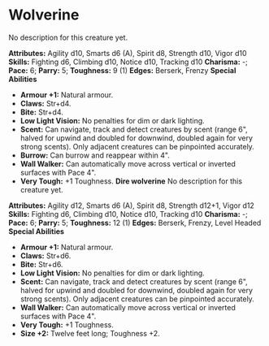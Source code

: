 # Wolverine

No description for this creature yet.

**Attributes:** Agility d10, Smarts d6 (A), Spirit d8, Strength d10,
Vigor d10
**Skills:** Fighting d6, Climbing d10, Notice d10, Tracking d10
**Charisma:** -; **Pace:** 6; **Parry:** 5; **Toughness:** 9 (1)
**Edges:** Berserk, Frenzy
**Special Abilities**

- **Armour +1:** Natural armour.
- **Claws:** Str+d4.
- **Bite:** Str+d4.
- **Low Light Vision:** No penalties for dim or dark lighting.
- **Scent:** Can navigate, track and detect creatures by scent (range
6", halved for upwind and doubled for downwind, doubled again for very
strong scents). Only adjacent creatures can be pinpointed accurately.
- **Burrow:** Can burrow and reappear within 4".
- **Wall Walker:** Can automatically move across vertical or inverted
surfaces with Pace 4".
- **Very Tough:** +1 Toughness.
**Dire wolverine**
No description for this creature yet.

**Attributes:** Agility d12, Smarts d6 (A), Spirit d8, Strength d12+1,
Vigor d12
**Skills:** Fighting d6, Climbing d10, Notice d10, Tracking d10
**Charisma:** -; **Pace:** 6; **Parry:** 5; **Toughness:** 12 (1)
**Edges:** Berserk, Frenzy, Level Headed
**Special Abilities**

- **Armour +1:** Natural armour.
- **Claws:** Str+d6.
- **Bite:** Str+d6.
- **Low Light Vision:** No penalties for dim or dark lighting.
- **Scent:** Can navigate, track and detect creatures by scent (range
6", halved for upwind and doubled for downwind, doubled again for very
strong scents). Only adjacent creatures can be pinpointed accurately.
- **Wall Walker:** Can automatically move across vertical or inverted
surfaces with Pace 4".
- **Very Tough:** +1 Toughness.
- **Size +2:** Twelve feet long; Toughness +2.
